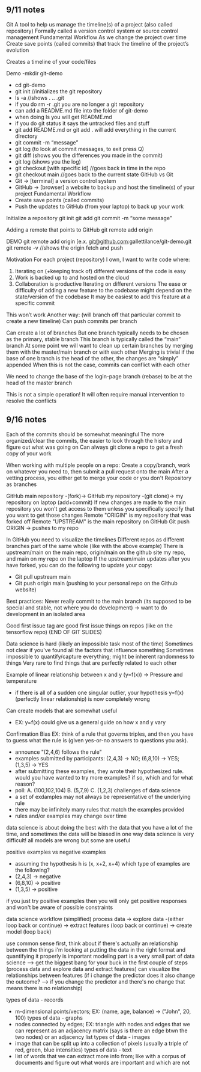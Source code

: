 ## 9/11 notes
Git
A tool to help us manage the timeline(s) of a project (also called repository)
Formally called a version control system or source control management
Fundamental Workflow
As we change the project over time
Create save points (called commits) that track the timeline of the project’s evolution

Creates a timeline of your code/files

Demo
-mkdir git-demo
- cd git-demo
- git init //initializes the git repository
- ls -a //shows . .. .git
- if you do rm -r .git you are no longer a git repository
- can add a README.md file into the folder of git-demo
- when doing ls you will get README.md
- if you do git status it says the untracked files and stuff
- git add README.md or git add . will add everything in the current directory
- git commit -m “message”
- git log (to look at commit messages, to exit press Q)
- git diff (shows you the differences you made in the commit)
- git log (shows you the log)
- git checkout [with specific id] //goes back in time in the repo
- git checkout main //goes back to the current state
GitHub vs Git
- Git → [terminal] a version control system
- GitHub → [browser] a website to backup and host the timeline(s) of your project
Fundamental Workflow
- Create save points (called commits)
- Push the updates to GitHub (from your laptop) to back up your work

Initialize a repository
git init
git add <files>
git commit -m “some message”

Adding a remote that points to GitHub
git remote add origin <link>



DEMO
git remote add origin [e.x. git@github.com:gallettilance/git-demo.git
git remote -v //shows the origin fetch and push


Motivation
For each project (repository) I own, I want to write code where:
1. Iterating on (+keeping track of) different versions of the code is easy
2. Work is backed up to and hosted on the cloud
3. Collaboration is productive
Iterating on different versions
The ease or difficulty of adding a new feature to the codebase might depend on the state/version of the codebase
It may be easiest to add this feature at a specific commit



This won’t work
Another way: (will branch off that particular commit to create a new timeline)
Can push commits per branch

Can create a lot of branches
But one branch typically needs to be chosen as the primary, stable branch
This branch is typically called the “main” branch
At some point we will want to clean up certain branches by merging them with the master/main branch or with each other
Merging is trivial if the base of one branch is the head of the other, the changes are “simply” appended
When this is not the case, commits can conflict with each other

We need to change the base of the login-page branch (rebase) to be at the head of the master branch


This is not a simple operation! It will often require manual intervention to resolve the conflicts


## 9/16 notes
Each of the commits should be somewhat meaningful
The more organized/clear the commits, the easier to look through the history and figure out what was going on
Can always git clone a repo to get a fresh copy of your work

When working with multiple people on a repo:
Create a copy/branch, work on whatever you need to, then submit a pull request onto the main
After a vetting process, you either get to merge your code or you don't
Repository as branches

GitHub main repository -(fork)-> GitHub my repository -(git clone)-> my repository on laptop (add+commit)
If new changes are made to the main repository you won't get access to them unless you specifically specify that you want to get those changes
Remote "ORIGIN" is my repository that was forked off
Remote "UPSTREAM" is the main repository on GitHub
Git push ORIGIN -> pushes to my repo

In GitHub you need to visualize the timelines
Different repos as different branches part of the same whole (like with the above example)
There is upstream/main on the main repo, origin/main on the github site my repo, and main on my repo on the laptop
If the upstream/main updates after you have forked, you can do the following to update your copy:
- Git pull upstream main
- Git push origin main (pushing to your personal repo on the Github website)

Best practices:
Never really commit to the main branch (its supposed to be special and stable, not where you do development) -> want to do development in an isolated area

Good first issue tag are good first issue things on repos (like on the tensorflow repo)
(END OF GIT SLIDES)

Data science is hard (likely an impossible task most of the time)
Sometimes not clear if you've found all the factors that influence something
Sometimes impossible to quantify/capture everything; might be inherent randomness to things
Very rare to find things that are perfectly related to each other

Example of linear relationship between x and y (y=f(x)) -> Pressure and temperature
- if there is all of a sudden one singular outlier, your hypothesis y=f(x) (perfectly linear relationship) is now completely wrong

Can create models that are somewhat useful
- EX: y=f(x) could give us a general guide on how x and y vary

Confirmation Bias
EX: think of a rule that governs triples, and then you have to guess what the rule is (given yes-or-no answers to questions you ask).
- announce "(2,4,6) follows the rule"
- examples submitted by participants: (2,4,3) -> NO; (6,8,10) -> YES; (1,3,5) -> YES
- after submitting these examples, they wrote their hypothesized rule. would you have wanted to try more examples? if so, which and for what reason?
- poll: A. (100,102,104) B. (5,7,9) C. (1,2,3)
challenges of data science
- a set of exdamples may not always be representative of the underlying rule
- there may be infinitely many rules that match the examples provided
- rules and/or examples may change over time

data science is about doing the best with the data that you have a lot of the time, and sometimes the data will be biased in one way
data science is very difficult! all models are wrong but some are useful

positive examples vs negative examples
- assuming the hypothesis h is (x, x+2, x+4) which type of examples are the following?
- (2,4,3) -> negative
- (6,8,10) -> positive
- (1,3,5) -> positive

if you just try positive examples then you will only get positive responses and won't be aware of possible constraints

data science workflow (simplified)
process data -> explore data -(either loop back or continue) -> extract features (loop back or continue) -> create model (loop back)

use common sense first, think about if there's actually an relationship between the things i'm looking at
putting the data in the right format and quantifying it properly is important
modeling part is a very small part of data science --> get the biggest bang for your buck in the first couple of steps (process data and explore data and extract features)
can visualize the relationships between features (if i change the predictor does it also change the outcome? --> if you change the predictor and there's no change that means there is no relationship)

types of data - records
- m-dimensional points/vectors; EX: (name, age, balance) -> ("John", 20, 100)
types of data - graphs
- nodes connected by edges; EX: triangle with nodes and edges that we can represent as an adjacency matrix (says is there an edge btwn the two nodes) or an adjacency list
types of data - images
- image that can be split up into a collection of pixels (usually a triple of red, green, blue intensities)
types of data - text
- list of words that we can extract more info from; like with a corpus of documents and figure out what words are important and which are not